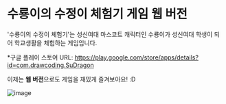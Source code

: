 # 수룡이의 수정이 체험기 게임 웹 버전

'수룡이의 수정이 체험기'는 성신여대 마스코트 캐릭터인 수룡이가 성신여대 학생이 되어 학교생활을 체험하는 게임입니다.

*구글 플레이 스토어 URL: 
https://play.google.com/store/apps/details?id=com.drawcoding.SuDragon

이제는 **웹 버전**으로도 게임을 재밌게 즐겨보아요! :D

![image](https://user-images.githubusercontent.com/26517085/118211696-77f4c480-b4a7-11eb-84d4-f8fa1a41748a.png)

